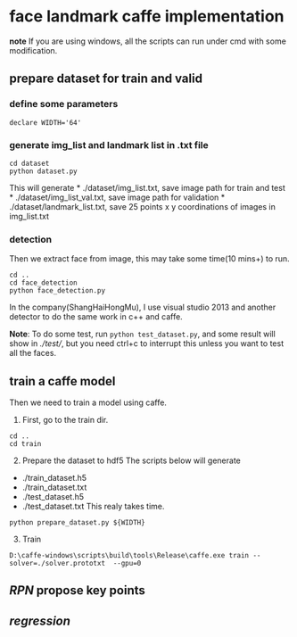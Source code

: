 # face landmark caffe implementation


**note** If you are using windows, all the scripts can run under cmd with
some modification.

## prepare dataset for train and valid
### define some parameters
```shell
declare WIDTH='64'
```

### generate img_list and landmark list in .txt file
```shell
cd dataset
python dataset.py
```
This will generate 
    * ./dataset/img_list.txt, save image path for train and test
    * ./dataset/img_list_val.txt, save image path for validation
    * ./dataset/landmark_list.txt, save 25 points x y coordinations of images in img_list.txt

### detection
Then we extract face from image, this may take some time(10 mins+) to run.
```shell
cd ..
cd face_detection
python face_detection.py
```
In the company(ShangHaiHongMu), I use visual studio 2013 and another detector 
to do the same work in c++ and caffe.

**Note**: To do some test, run `python test_dataset.py`, and some result will show in *./test/*, 
but you need ctrl+c to interrupt this unless you want to test all the faces.

## train a caffe model
Then we need to train a model using caffe.
1. First, go to the train dir.
```shell
cd ..
cd train
```
2. Prepare the dataset to hdf5
The scripts below will generate
* ./train_dataset.h5
* ./train_dataset.txt
* ./test_dataset.h5
* ./test_dataset.txt
This realy takes time.
```shell
python prepare_dataset.py ${WIDTH}
```

3. Train
```shell
D:\caffe-windows\scripts\build\tools\Release\caffe.exe train --solver=./solver.prototxt  --gpu=0
```

## *RPN* propose key points

## *regression*